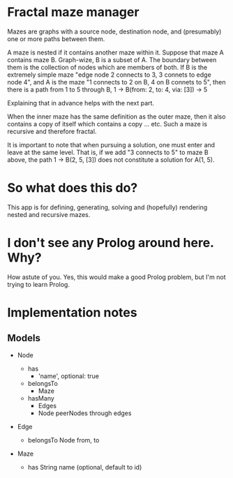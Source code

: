 # Fractal maze manager

Mazes are graphs with a source node, destination node, and (presumably) one or
more paths between them.

A maze is nested if it contains another maze within it. Suppose that maze A
contains maze B. Graph-wize, B is a subset of A. The boundary between them is
the collection of nodes which are members of both. If B is the extremely
simple maze "edge node 2 connects to 3, 3 connets to edge node 4", and A is
the maze "1 connects to 2 on B, 4 on B connets to 5", then there is a path
from 1 to 5 through B, 1 -> B(from: 2, to: 4, via: [3]) -> 5

Explaining that in advance helps with the next part.

When the inner maze has the same definition as the outer maze, then it also
contains a copy of itself which contains a copy ... etc. Such a maze is
recursive and therefore fractal.

It is important to note that when pursuing a solution, one must enter and
leave at the same level. That is, if we add "3 connects to 5" to maze B above,
the path 1 -> B(2, 5, [3]) does not constitute a solution for A(1, 5).

# So what does this do?

This app is for defining, generating, solving and (hopefully) rendering nested
and recursive mazes.

# I don't see any Prolog around here. Why?

How astute of you. Yes, this would make a good Prolog problem, but I'm not
trying to learn Prolog.

# Implementation notes

## Models

  - Node
    - has
      - 'name', optional: true
    - belongsTo
      - Maze
    - hasMany
      - Edges
      - Node peerNodes through edges

  - Edge
    - belongsTo Node from, to

  - Maze
    - has String name (optional, default to id)
